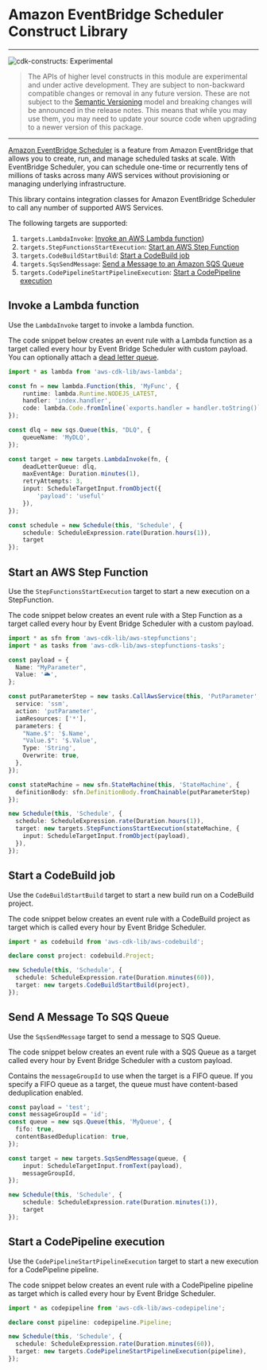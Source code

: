 # Amazon EventBridge Scheduler Construct Library
<!--BEGIN STABILITY BANNER-->

---

![cdk-constructs: Experimental](https://img.shields.io/badge/cdk--constructs-experimental-important.svg?style=for-the-badge)

> The APIs of higher level constructs in this module are experimental and under active development.
> They are subject to non-backward compatible changes or removal in any future version. These are
> not subject to the [Semantic Versioning](https://semver.org/) model and breaking changes will be
> announced in the release notes. This means that while you may use them, you may need to update
> your source code when upgrading to a newer version of this package.

---

<!--END STABILITY BANNER-->

[Amazon EventBridge Scheduler](https://aws.amazon.com/blogs/compute/introducing-amazon-eventbridge-scheduler/) is a feature from Amazon EventBridge
that allows you to create, run, and manage scheduled tasks at scale. With EventBridge Scheduler, you can schedule one-time or recurrently tens 
of millions of tasks across many AWS services without provisioning or managing underlying infrastructure.

This library contains integration classes for Amazon EventBridge Scheduler to call any
number of supported AWS Services. 

The following targets are supported:

1. `targets.LambdaInvoke`: [Invoke an AWS Lambda function](#invoke-a-lambda-function))
2. `targets.StepFunctionsStartExecution`: [Start an AWS Step Function](#start-an-aws-step-function)
3. `targets.CodeBuildStartBuild`: [Start a CodeBuild job](#start-a-codebuild-job)
4. `targets.SqsSendMessage`: [Send a Message to an Amazon SQS Queue](#send-a-message-to-sqs-queue)
5. `targets.CodePipelineStartPipelineExecution`: [Start a CodePipeline execution](#start-a-codepipeline-execution)

## Invoke a Lambda function

Use the `LambdaInvoke` target to invoke a lambda function.

The code snippet below creates an event rule with a Lambda function as a target
called every hour by Event Bridge Scheduler with custom payload. You can optionally attach a
[dead letter queue](https://docs.aws.amazon.com/eventbridge/latest/userguide/rule-dlq.html).

```ts
import * as lambda from 'aws-cdk-lib/aws-lambda';

const fn = new lambda.Function(this, 'MyFunc', {
    runtime: lambda.Runtime.NODEJS_LATEST,
    handler: 'index.handler',
    code: lambda.Code.fromInline(`exports.handler = handler.toString()`),
});

const dlq = new sqs.Queue(this, "DLQ", {
    queueName: 'MyDLQ',
});

const target = new targets.LambdaInvoke(fn, {
    deadLetterQueue: dlq,
    maxEventAge: Duration.minutes(1),
    retryAttempts: 3,
    input: ScheduleTargetInput.fromObject({
        'payload': 'useful'
    }),
});

const schedule = new Schedule(this, 'Schedule', {
    schedule: ScheduleExpression.rate(Duration.hours(1)),
    target
});
```

## Start an AWS Step Function

Use the `StepFunctionsStartExecution` target to start a new execution on a StepFunction.

The code snippet below creates an event rule with a Step Function as a target
called every hour by Event Bridge Scheduler with a custom payload.

```ts
import * as sfn from 'aws-cdk-lib/aws-stepfunctions';
import * as tasks from 'aws-cdk-lib/aws-stepfunctions-tasks';

const payload = {
  Name: "MyParameter",
  Value: '🌥️',
};

const putParameterStep = new tasks.CallAwsService(this, 'PutParameter', {
  service: 'ssm',
  action: 'putParameter',
  iamResources: ['*'],
  parameters: {
    "Name.$": '$.Name',
    "Value.$": '$.Value',
    Type: 'String',
    Overwrite: true,
  },
});

const stateMachine = new sfn.StateMachine(this, 'StateMachine', {
  definitionBody: sfn.DefinitionBody.fromChainable(putParameterStep)
});

new Schedule(this, 'Schedule', {
  schedule: ScheduleExpression.rate(Duration.hours(1)),
  target: new targets.StepFunctionsStartExecution(stateMachine, {
    input: ScheduleTargetInput.fromObject(payload),
  }),
});
```

## Start a CodeBuild job

Use the `CodeBuildStartBuild` target to start a new build run on a CodeBuild project.

The code snippet below creates an event rule with a CodeBuild project as target which is
called every hour by Event Bridge Scheduler.

```ts
import * as codebuild from 'aws-cdk-lib/aws-codebuild';

declare const project: codebuild.Project;

new Schedule(this, 'Schedule', {
  schedule: ScheduleExpression.rate(Duration.minutes(60)),
  target: new targets.CodeBuildStartBuild(project),
});
```

## Send A Message To SQS Queue

Use the `SqsSendMessage` target to send a message to SQS Queue.

The code snippet below creates an event rule with a SQS Queue as a target
called every hour by Event Bridge Scheduler with a custom payload.

Contains the `messageGroupId` to use when the target is a FIFO queue. If you specify
a FIFO queue as a target, the queue must have content-based deduplication enabled.

```ts
const payload = 'test';
const messageGroupId = 'id';
const queue = new sqs.Queue(this, 'MyQueue', {
  fifo: true,
  contentBasedDeduplication: true,
});

const target = new targets.SqsSendMessage(queue, {
    input: ScheduleTargetInput.fromText(payload),
    messageGroupId,
});

new Schedule(this, 'Schedule', {
    schedule: ScheduleExpression.rate(Duration.minutes(1)),
    target
});
```

## Start a CodePipeline execution

Use the `CodePipelineStartPipelineExecution` target to start a new execution for a CodePipeline pipeline.

The code snippet below creates an event rule with a CodePipeline pipeline as target which is
called every hour by Event Bridge Scheduler.

```ts
import * as codepipeline from 'aws-cdk-lib/aws-codepipeline';

declare const pipeline: codepipeline.Pipeline;

new Schedule(this, 'Schedule', {
  schedule: ScheduleExpression.rate(Duration.minutes(60)),
  target: new targets.CodePipelineStartPipelineExecution(pipeline),
});
```
